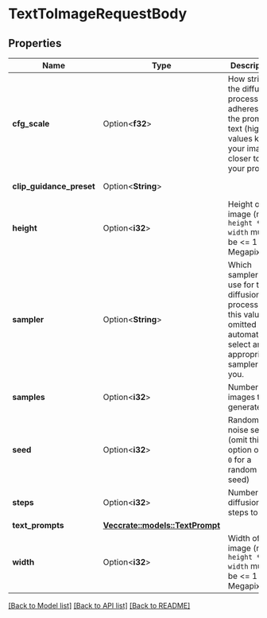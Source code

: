 # TextToImageRequestBody

## Properties

Name | Type | Description | Notes
------------ | ------------- | ------------- | -------------
**cfg_scale** | Option<**f32**> | How strictly the diffusion process adheres to the prompt text (higher values keep your image closer to your prompt) | [optional][default to 7]
**clip_guidance_preset** | Option<**String**> |  | [optional][default to ClipGuidancePreset_NONE]
**height** | Option<**i32**> | Height of the image (note: `height * width` must be <= 1 Megapixel) | [optional][default to 512]
**sampler** | Option<**String**> | Which sampler to use for the diffusion process. If this value is omitted we'll automatically select an appropriate sampler for you. | [optional]
**samples** | Option<**i32**> | Number of images to generate | [optional][default to 1]
**seed** | Option<**i32**> | Random noise seed (omit this option or use `0` for a random seed) | [optional]
**steps** | Option<**i32**> | Number of diffusion steps to run | [optional][default to 50]
**text_prompts** | [**Vec<crate::models::TextPrompt>**](TextPrompt.md) |  | 
**width** | Option<**i32**> | Width of the image (note: `height * width` must be <= 1 Megapixel) | [optional][default to 512]

[[Back to Model list]](../README.md#documentation-for-models) [[Back to API list]](../README.md#documentation-for-api-endpoints) [[Back to README]](../README.md)


